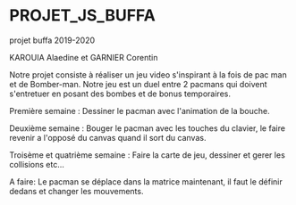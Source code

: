 # PROJET_JS_BUFFA
projet buffa 2019-2020

KAROUIA Alaedine et GARNIER Corentin

Notre projet consiste à réaliser un jeu video s'inspirant à la fois de pac man et de Bomber-man.
Notre jeu est un duel entre 2 pacmans qui doivent s'entretuer en posant des bombes et de bonus temporaires.

Première semaine : Dessiner le pacman avec l'animation de la bouche.

Deuxième semaine : Bouger le pacman avec les touches du clavier, le faire revenir a l'opposé du canvas quand il sort du canvas.

Troisème et quatrième semaine : Faire la carte de jeu, dessiner et gerer les collisions etc...



A faire: Le pacman se déplace dans la matrice maintenant, il faut le définir dedans et changer les mouvements.
